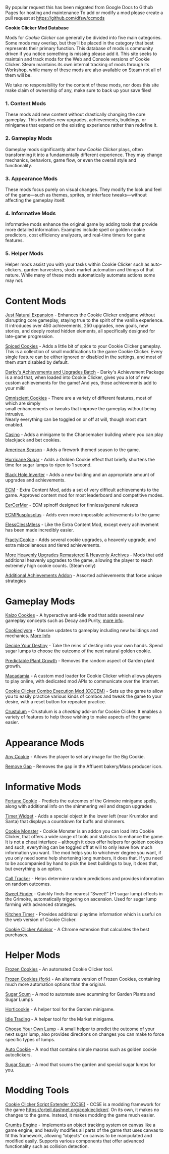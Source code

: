 By popular request this has been migrated from Google Docs to Github Pages for hosting and maintenance 
To add or modify a mod please create a pull request at https://github.com/dfsw/ccmods


**Cookie Clicker Mod Database**

Mods for *Cookie Clicker* can generally be divided into five main categories. Some mods may overlap, but they’ll be placed in the category that best represents their primary function. This database of mods is community driven if you notice something is missing please add it. This site seeks to maintain and track mods for the Web and Console versions of Cookie Clicker. Steam maintains its own internal tracking of mods through its Workshop, while many of these mods are also available on Steam not all of them will be. 

We take no responsibility for the content of these mods, nor does this site make claim of ownership of any, make sure to back up your save files!

### **1\. Content Mods**

These mods add new content without drastically changing the core gameplay. This includes new upgrades, achievements, buildings, or minigames that expand on the existing experience rather than redefine it.

### **2\. Gameplay Mods**

Gameplay mods significantly alter how *Cookie Clicker* plays, often transforming it into a fundamentally different experience. They may change mechanics, behaviors, game flow, or even the overall style and functionality.

### **3\. Appearance Mods**

These mods focus purely on visual changes. They modify the look and feel of the game—such as themes, sprites, or interface tweaks—without affecting the gameplay itself.

### **4\. Informative Mods**

Informative mods enhance the original game by adding tools that provide more detailed information. Examples include spell or golden cookie predictors, cost efficiency analyzers, and real-time timers for game features.

### **5\. Helper Mods**

Helper mods assist you with your tasks within Cookie Clicker such as auto-clickers, garden harvesters, stock market automation and things of that nature. While many of these mods automatically automate actions some may not. 

# Content Mods

[Just Natural Expansion](https://github.com/dfsw/Just-Natural-Expansion) \- Enhances the Cookie Clicker endgame without disrupting core gameplay, staying true to the spirit of the vanilla experience. It introduces over 450 achievements, 250 upgrades, new goals, new stories, and deeply rooted hidden elements, all specifically designed for late-game progression. 

[Spiced Cookies](https://github.com/staticvariablejames/SpicedCookies) \- Adds a little bit of spice to your Cookie Clicker gameplay. This is a collection of small modifications to the game Cookie Clicker. Every single feature can be either ignored or disabled in the settings, and most of them start disabled by default.

[Darky's Achievements and Upgrades Batch](https://github.com/hyoretsu/DarkysCheevosPackage) \- Darky's Achievement Package is a mod that, when loaded into Cookie Clicker, gives you a lot of new custom achievements for the game\! And yes, those achievements add to your milk\!

[Omniscient Cookies](https://github.com/gamrguy/OmniscientCookies) \- There are a variety of different features, most of which are simply  
small enhancements or tweaks that improve the gameplay without being intrusive.  
Nearly everything can be toggled on or off at will, though most start enabled.

[Casino](https://github.com/klattmose/klattmose.github.io/tree/master/CookieClicker#casino--steam) \- Adds a minigame to the Chancemaker building where you can play blackjack and bet cookies.  
   
[American Season](https://github.com/klattmose/klattmose.github.io/tree/master/CookieClicker#american-season--steam) \- Adds a firework themed season to the game.

[Hurricane Sugar](https://github.com/klattmose/klattmose.github.io/tree/master/CookieClicker#hurricane-sugar--steam) \- Adds a Golden Cookie effect that briefly shortens the time for sugar lumps to ripen to 1 second.

[Black Hole Inverter](https://github.com/klattmose/klattmose.github.io/tree/master/CookieClicker#black-hole-inverter--steam) \- Adds a new building and an appropriate amount of upgrades and achievements.

[ECM](https://lookas123.github.io/ECM/logic.js) \- Extra Content Mod, adds a set of very difficult achievements to the game. Approved content mod for most leaderboard and competitive modes. 

[EerCerMer](https://hellopir2.github.io/cc-mods/eercermer/main.js) \- ECM spinoff designed for finnless/general rulesets

[ECMPlusplusplus](https://flnpower.github.io/MainLogic.js) \- Adds even more impossible achievements to the game

[ElessClessMless](https://fractylizer.github.io/fractylcookie/other-mods/elessclessmless/) \- Like the Extra Content Mod, except every achievement has been made incredibly easier.

[FractylCookie](https://fractylizer.github.io/fractylcookie/) \- Adds several cookie upgrades, a heavenly upgrade, and extra miscellaneous and tiered achievements.

[More Heavenly Upgrades Remastered](https://steamcommunity.com/sharedfiles/filedetails/?id=3014662739) & [Heavenly Archives](https://steamcommunity.com/sharedfiles/filedetails/?id=3494063661) \-  Mods that add additional heavenly upgrades to the game, allowing the player to reach extremely high cookie counts. (Steam only)

[Additional Achievements Addon](https://hellopir2.github.io/cc-mods/AAA/main.js) \- Assorted achievements that force unique strategies

# Gameplay Mods

[Kaizo Cookies](https://cursedsliver.github.io/asdoindwalk/kaizo.js) \- A hyperactive anti-idle mod that adds several new gameplay concepts such as Decay and Purity, [more info](https://www.reddit.com/r/CookieClicker/comments/1i7buo3/new_mod_kaizo_cookies/). 

[Cookieclysm](https://yeetdragon24.github.io/cookieclysm/cookieclysm.loader.js) \- Massive updates to gameplay including new buildings and mechanics. [More Info](https://www.reddit.com/r/CookieClicker/comments/1gyrygp/my_mod_cookieclysm_is_out/)

[Decide Your Destiny](https://github.com/klattmose/klattmose.github.io/tree/master/CookieClicker#decide-your-destiny--steam) \- Take the reins of destiny into your own hands. Spend sugar lumps to choose the outcome of the next natural golden cookie.

[Predictable Plant Growth](https://github.com/klattmose/klattmose.github.io/tree/master/CookieClicker#predictable-plant-growth--steam) \- Removes the random aspect of Garden plant growth.

[Macadamia](https://github.com/RedBigz/macadamia) \- A custom mod loader for Cookie Clicker which allows players to play online, with dedicated mod APIs to communicate over the Internet.

[Cookie Clicker Combo Execution Mod (CCCEM)](https://cookieclicker.wiki.gg/wiki/Add-Ons#Cookie_Clicker_Combo_Execution_Mod_\(CCCEM\)) \- Sets up the game to allow you to easily practice various kinds of combos and tweak the game to your desire, with a reset button for repeated practice. 

[Crustulum](https://github.com/Ancyker/Crustulum) \- Crustulum is a *cheating* add-on for Cookie Clicker. It enables a variety of features to help those wishing to make aspects of the game easier. 

# Appearance Mods

[Any Cookie](https://github.com/swbuwk/CC_AnyCookie) \- Allows the player to set any image for the Big Cookie.

[Remove Gap](https://fractylizer.github.io/fractylcookie/other-mods/remove-gap/) \- Removes the gap in the Affluent bakery/Mass producer icon.

# Informative Mods

[Fortune Cookie](https://github.com/klattmose/klattmose.github.io/tree/master/CookieClicker#fortune-cookie--steam) \- Predicts the outcomes of the Grimoire minigame spells, along with additional info on the shimmering veil and dragon upgrades

[Timer Widget](https://github.com/klattmose/klattmose.github.io/tree/master/CookieClicker#timer-widget--steam) \- Adds a special object in the lower left (near Krumblor and Santa) that displays a countdown for buffs and shimmers.

[Cookie Monster](https://github.com/CookieMonsterTeam/CookieMonster) \- Cookie Monster is an addon you can load into Cookie Clicker, that offers a wide range of tools and statistics to enhance the game. It is not a cheat interface – although it does offer helpers for golden cookies and such, everything can be toggled off at will to only leave how much information you want. The mod helps you to whichever degree you want, if you only need some help shortening long numbers, it does that. If you need to be accompanied by hand to pick the best buildings to buy, it does that, but everything is an option.

[Call Tracker](https://hellopir2.github.io/cc-mods/callTracker.js) \- Helps determine random predictions and provides information on random outcomes. 

[Sweet Finder](https://cookieclicker.wiki.gg/wiki/Add-Ons#Sweet_Finder) \- Quickly finds the nearest “Sweet\!” (+1 sugar lump) effects in the Grimoire, automatically triggering on ascension. Used for sugar lump farming with advanced strategies.

[Kitchen Timer](https://github.com/3plus4i/CCkitchentimer) \- Provides additional playtime information which is useful on the web version of Cookie Clicker.

[Cookie Clicker Advisor](https://chromewebstore.google.com/detail/cookie-clicker-advisor/ofmdcdkoaoamflggkifhcckojmnhbaap?hl=en) \- A Chrome extension that calculates the best purchases.

# Helper Mods

[Frozen Cookies](https://mtarnuhal.github.io/FrozenCookies/) \- An automated Cookie Clicker tool.

[Frozen Cookies (fork)](https://github.com/erbkaiser/FrozenCookies) \- An alternate version of Frozen Cookies, containing much more automation options than the original.

[Sugar Scum](https://github.com/sky-noname/SugarScum) \- A mod to automate save scumming for Garden Plants and Sugar Lumps

[Horticookie](https://github.com/klattmose/klattmose.github.io/tree/master/CookieClicker#horticookie--steam) \- A helper tool for the Garden minigame.

[Idle Trading](https://github.com/klattmose/klattmose.github.io/tree/master/CookieClicker#idle-trading--steam) \- A helper tool for the Market minigame.

[Choose Your Own Lump](https://github.com/staticvariablejames/ChooseYourOwnLump) \- A small helper to predict the outcome of your next sugar lump, also provides directions on changes you can make to force specific types of lumps. 

[Auto Cookie](https://github.com/Elekester/AutoCookie) \- A mod that contains simple macros such as golden cookie autoclickers.

[Sugar Scum](https://github.com/sky-noname/SugarScum) \- A mod that scums the garden and special sugar lumps for you.

# Modding Tools

[Cookie Clicker Script Extender (CCSE)](https://klattmose.github.io/CookieClicker/CCSE-POCs/) \- CCSE is a modding framework for the game https://orteil.dashnet.org/cookieclicker/. On its own, it makes no changes to the game. Instead, it makes modding the game much easier.

[Crumbs Engine](https://github.com/CursedSliver/Crumbs-engine/tree/main) \- Implements an object tracking system on canvas like a game engine, and heavily modifies all parts of the game that uses canvas to fit this framework, allowing “objects” on canvas to be manipulated and modified easily. Supports various components that offer advanced functionality such as collision detection.
